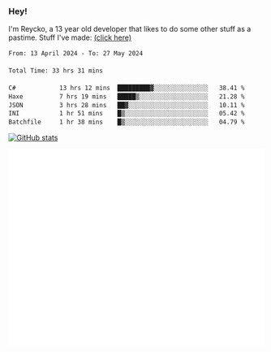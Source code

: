 ### Hey!
I'm Reycko, a 13 year old developer that likes to do some other stuff as a pastime.
Stuff I've made: [(click here)](https://pastebin.com/raw/QiNpEYja)

<!--START_SECTION:wakasection-->

```txt
From: 13 April 2024 - To: 27 May 2024

Total Time: 33 hrs 31 mins

C#            13 hrs 12 mins  █████████▓░░░░░░░░░░░░░░░   38.41 %
Haxe          7 hrs 19 mins   █████▒░░░░░░░░░░░░░░░░░░░   21.28 %
JSON          3 hrs 28 mins   ██▓░░░░░░░░░░░░░░░░░░░░░░   10.11 %
INI           1 hr 51 mins    █▒░░░░░░░░░░░░░░░░░░░░░░░   05.42 %
Batchfile     1 hr 38 mins    █▒░░░░░░░░░░░░░░░░░░░░░░░   04.79 %
```

<!--END_SECTION:wakasection-->

[![GitHub stats](https://github-readme-stats.vercel.app/api?username=Reycko&show_icons=true&theme=dark&hide_title=true&count_private=true)](https://github.com/anuraghazra/github-readme-stats)

![Metrics](/github-metrics.svg)
